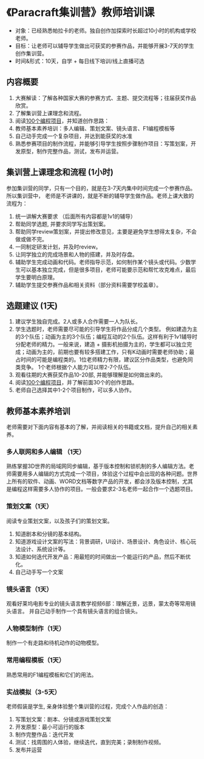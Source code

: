 # 《Paracraft集训营》教师培训课

- 对象：已经熟悉帕拉卡的老师。独自创作加探索时长超过10小时的机构或学校老师。 
- 目标：让老师可以辅导学生做出可获奖的参赛作品，并能够开展3-7天的学生创作集训营。
- 时间&形式：10天，自学 + 每日线下培训/线上直播可选

## 内容概要
1. 大赛解读：了解各种国家大赛的参赛方式、主题、提交流程等；往届获奖作品欣赏。
1. 了解集训营上课理念和流程。
1. 阅读[100个编程项目](/official/docs/teach/lessons/project100)，并知道创作思路：
1. 教师基本素养培训：多人编辑、策划文案、镜头语言、F1编程模板等
1. 自己动手完成一个复杂项目，并达到能获奖的水准
1. 熟悉参赛项目的制作流程，并能够引导学生按照步骤制作项目：写策划案，开发原型，制作完整作品，测试，发布并运营。

## 集训营上课理念和流程 (1小时)
参加集训营的同学，只有一个目的，就是在3-7天内集中时间完成一个参赛作品。 所以集训营中， 老师是不讲课的，就是不断的辅导学生做作品。老师上课大致的流程为：
1. 统一讲解大赛要求 （后面所有内容都是1v1的辅导）
1. 帮助同学选题, 并要求同学写出策划案。
1. 帮助同学review策划案，并提出修改意见，主要是避免学生想得太复杂，不会做或做不完。 
1. 一同制定研发计划，并及时review。
1. 让同学独立的完成场景和人物的搭建，并及时存盘。
1. 辅助学生完成动画和代码。老师指导示范，如何制作某个镜头或代码。少数学生可以基本独立完成，但是很多项目，老师可能要示范和帮忙攻克难点，最后学生要明白原理。
1. 辅助学生提交参赛作品和相关资料（部分资料需要学校盖章）。 

## 选题建议 (1天)
1. 建议学生独自完成。2人或多人合作需要一人为队长。
1. 学生选题时，老师需要尽可能的引导学生将作品分成几个类型。 例如建造为主的3个队伍；动画为主的3个队伍；编程互动的2个队伍。这样有利于1v1辅导时分配老师的精力。一般来说，建造 + 摄影机拍摄为主的，学生都可以独立完成；动画为主的，前期也要有较多搭建工作，只有K动画时需要老师协助；最占时间的可能是编程类的。1位老师精力有限，建议区分作品类型，也避免同类竞争。 1个老师根据个人能力可以带2-7个队伍。
1. 观看往期的大赛获奖作品10-20部, 并能够理解是如何做出来的。
1. 阅读[100个编程项目](/official/docs/teach/lessons/project100)，并了解前面30个的创作思路。
1. 老师自己选择其中1-2个项目制作，可以多人协作。

## 教师基本素养培训
老师需要对下面内容有基本的了解，并阅读相关的书籍或文档，提升自己的相关素养。 

### 多人联网和多人编辑 （1天）
熟练掌握3D世界的局域网同步编辑，基于版本控制和锁机制的多人编辑方法。老师需要用多人编辑的方式完成一个项目，体验这个过程中会出现的各种问题。世界上所有的软件、动画、WORD文档等数字产品的开发，都会涉及版本控制，尤其是编程这样需要多人协作的项目。一般会要求2-3名老师一起合作一个选题项目。

### 策划文案（1天）
阅读专业策划文案，以及孩子们的策划文案。 
1. 知道剧本和分镜的基本结构。
2. 知道游戏设计文案的写法：背景调研，UI设计、场景设计、角色设计、核心玩法设计、系统设计等。 
3. 知道如何迭代开发产品：用最短的时间做出一个能运行的产品，然后不断优化。 
4. 自己动手写一个文案

### 镜头语言（1天）
观看好莱坞电影专业的镜头语言教学视频6部：理解近景，远景，蒙太奇等常用镜头语言。 并自己动手制作一个具有镜头语言的组合镜头。

### 人物模型制作（1天）
制作一个有走路和待机动作的动物模型。 

### 常用编程模板（1天）
熟悉常用的F1编程模板和它们的用法。 

### 实战模拟（3-5天）
老师假装是学生, 亲身体验整个集训营的过程，完成个人作品的创造：
1. 写策划文案：剧本、分镜或游戏策划文案
1. 开发原型：最小可运行的版本
1. 制作完整作品：迭代开发
1. 测试：找周围的人体验，继续迭代，直到完美；录制制作视频。
1. 发布并运营
